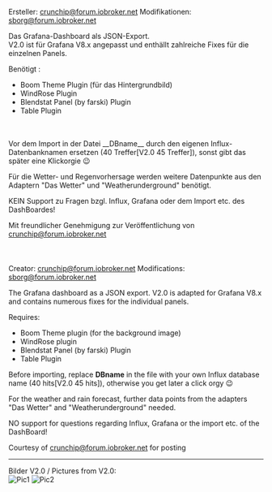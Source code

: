Ersteller: crunchip@forum.iobroker.net
Modifikationen: sborg@forum.iobroker.net

Das Grafana-Dashboard als JSON-Export.   
V2.0 ist für Grafana V8.x angepasst und enthällt zahlreiche Fixes für die einzelnen Panels. 

Benötigt :
 * Boom Theme Plugin (für das Hintergrundbild)
 * WindRose Plugin
 * Blendstat Panel (by farski) Plugin
 * Table Plugin
<br>
<br>
Vor dem Import in der Datei __DBname__ durch den eigenen Influx-Datenbanknamen ersetzen (40 Treffer[V2.0 45 Treffer]), sonst gibt das
später eine Klickorgie 😉

Für die Wetter- und Regenvorhersage werden weitere Datenpunkte aus den Adaptern "Das Wetter" und "Weatherunderground" 
benötigt.

KEIN Support zu Fragen bzgl. Influx, Grafana oder dem Import etc. des DashBoardes!
 
Mit freundlicher Genehmigung zur Veröffentlichung von crunchip@forum.iobroker.net
<br>
<br>
<br> 
<br>
Creator: crunchip@forum.iobroker.net
Modifications: sborg@forum.iobroker.net
 
The Grafana dashboard as a JSON export.
V2.0 is adapted for Grafana V8.x and contains numerous fixes for the individual panels.

Requires:
  * Boom Theme plugin (for the background image)
  * WindRose plugin
  * Blendstat Panel (by farski) Plugin
  * Table Plugin

Before importing, replace __DBname__ in the file with your own Influx database name (40 hits[V2.0 45 hits]), otherwise you get 
later a click orgy 😉

For the weather and rain forecast, further data points from the adapters "Das Wetter" and "Weatherunderground"
needed.

NO support for questions regarding Influx, Grafana or the import etc. of the DashBoard!

Courtesy of crunchip@forum.iobroker.net for posting   
   
   
---   
 
Bilder V2.0 / Pictures from V2.0:<br>
![Pic1](https://github.com/SBorg2014/WLAN-Wetterstation/blob/master/Bilder/Grafana-Dashboard_V8.png)
![Pic2](https://github.com/SBorg2014/WLAN-Wetterstation/blob/master/Bilder/Grafana-Dashboard_V8a.png)

